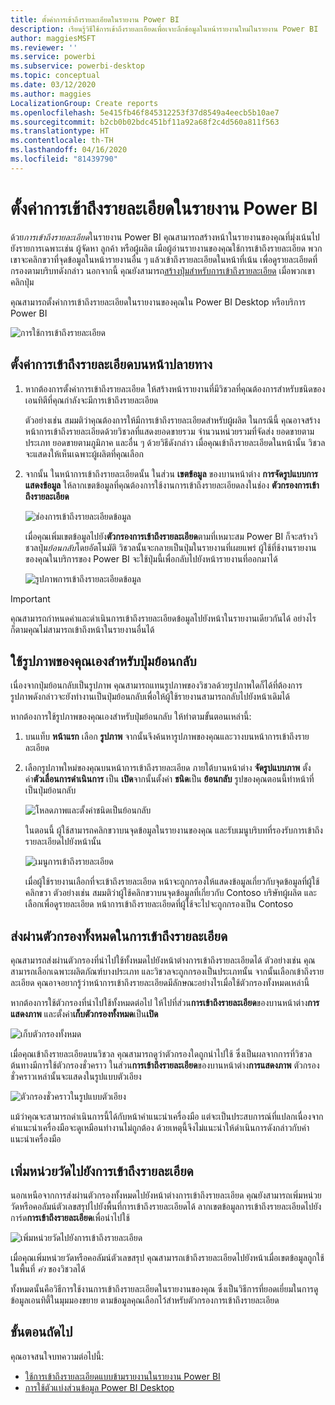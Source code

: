 ```yaml
---
title: ตั้งค่าการเข้าถึงรายละเอียดในรายงาน Power BI
description: เรียนรู้วิธีใช้การเข้าถึงรายละเอียดเพื่อเจาะลึกข้อมูลในหน้ารายงานใหม่ในรายงาน Power BI
author: maggiesMSFT
ms.reviewer: ''
ms.service: powerbi
ms.subservice: powerbi-desktop
ms.topic: conceptual
ms.date: 03/12/2020
ms.author: maggies
LocalizationGroup: Create reports
ms.openlocfilehash: 5e415fb46f845312253f37d8549a4eecb5b10ae7
ms.sourcegitcommit: b2cb0b02bdc451bf11a92a68f2c4d560a811f563
ms.translationtype: HT
ms.contentlocale: th-TH
ms.lasthandoff: 04/16/2020
ms.locfileid: "81439790"
---
```

# <a name="set-up-drill-through-in-power-bi-reports"></a>ตั้งค่าการเข้าถึงรายละเอียดในรายงาน Power BI
ด้วย*การเข้าถึงรายละเอียด*ในรายงาน Power BI คุณสามารถสร้างหน้าในรายงานของคุณที่มุ่งเน้นไปยังรายการเฉพาะเช่น ผู้จัดหา ลูกค้า หรือผู้ผลิต เมือผู้อ่านรายงานของคุณใช้การเข้าถึงรายละเอียด พวกเขาจะคลิกขวาที่จุดข้อมูลในหน้ารายงานอื่น ๆ แล้วเข้าถึงรายละเอียดในหน้าที่เน้น เพื่อดูรายละเอียดที่กรองตามบริบทดังกล่าว นอกจากนี้ คุณยังสามารถ[สร้างปุ่มสำหรับการเข้าถึงรายละเอียด](desktop-drill-through-buttons.md) เมื่อพวกเขาคลิกปุ่ม

คุณสามารถตั้งค่าการเข้าถึงรายละเอียดในรายงานของคุณใน Power BI Desktop หรือบริการ Power BI

![การใช้การเข้าถึงรายละเอียด](media/desktop-drillthrough/power-bi-drill-through-right-click.png)

## <a name="set-up-the-drill-through-destination-page"></a>ตั้งค่าการเข้าถึงรายละเอียดบนหน้าปลายทาง
1. หากต้องการตั้งค่าการเข้าถึงรายละเอียด ให้สร้างหน้ารายงานที่มีวิชวลที่คุณต้องการสำหรับชนิดของเอนทิตีที่คุณกำลังจะมีการเข้าถึงรายละเอียด 

    ตัวอย่างเช่น สมมติว่าคุณต้องการให้มีการเข้าถึงรายละเอียดสำหรับผู้ผลิต ในกรณีนี้ คุณอาจสร้างหน้าการเข้าถึงรายละเอียดด้วยวิชวลที่แสดงยอดขายรวม จำนวนหน่วยรวมที่จัดส่ง ยอดขายตามประเภท ยอดขายตามภูมิภาค และอื่น ๆ ด้วยวิธีดังกล่าว เมื่อคุณเข้าถึงรายละเอียดในหน้านั้น วิชวลจะแสดงให้เห็นเฉพาะผู้ผลิตที่คุณเลือก

2. จากนั้น ในหน้าการเข้าถึงรายละเอียดนั้น ในส่วน **เขตข้อมูล** ของบานหน้าต่าง **การจัดรูปแบบการแสดงข้อมูล** ให้ลากเขตข้อมูลที่คุณต้องการใช้งานการเข้าถึงรายละเอียดลงในช่อง **ตัวกรองการเข้าถึงรายละเอียด**

    ![ช่องการเข้าถึงรายละเอียดข้อมูล](media/desktop-drillthrough/drillthrough_02.png)

    เมื่อคุณเพิ่มเขตข้อมูลไปยัง**ตัวกรองการเข้าถึงรายละเอียด**ตามที่เหมาะสม Power BI ก็จะสร้างวิชวลปุ่ม*ย้อนกลับ*โดยอัตโนมัติ วิชวลนั้นจะกลายเป็นปุ่มในรายงานที่เผยแพร่ ผู้ใช้ที่ช้งานรายงานของคุณในบริการของ Power BI จะใช้ปุ่มนี้เพื่อกลับไปยังหน้ารายงานที่ออกมาได้

    ![รูปภาพการเข้าถึงรายละเอียดข้อมูล](media/desktop-drillthrough/drillthrough_03.png)

> [!IMPORTANT]
> คุณสามารถกำหนดค่าและดำเนินการเข้าถึงรายละเอียดข้อมูลไปยังหน้าในรายงานเดียวกันได้ อย่างไรก็ตามคุณไม่สามารถเข้าถึงหน้าในรายงานอื่นได้  



## <a name="use-your-own-image-for-a-back-button"></a>ใช้รูปภาพของคุณเองสำหรับปุ่มย้อนกลับ    
 เนื่องจากปุ่มย้อนกลับเป็นรูปภาพ คุณสามารถแทนรูปภาพของวิชวลด้วยรูปภาพใดก็ได้ที่ต้องการ รูปภาพดังกล่าวจะยังทำงานเป็นปุ่มย้อนกลับเพื่อให้ผู้ใช้รายงานสามารถกลับไปยังหน้าเดิมได้ 

หากต้องการใช้รูปภาพของคุณเองสำหรับปุ่มย้อนกลับ ให้ทำตามขั้นตอนเหล่านี้:

1. บนแท็บ **หน้าแรก** เลือก **รูปภาพ** จากนั้นจึงค้นหารูปภาพของคุณและวางบนหน้าการเข้าถึงรายละเอียด

2. เลือกรูปภาพใหม่ของคุณบนหน้าการเข้าถึงรายละเอียด ภายใต้บานหน้าต่าง **จัดรูปแบบภาพ** ตั้งค่า**ตัวเลื่อนการดำเนินการ** เป็น **เปิด**จากนั้นตั้งค่า **ชนิด**เป็น **ย้อนกลับ** รูปของคุณตอนนี้ทำหน้าที่เป็นปุ่มย้อนกลับ

    ![โหลดภาพและตั้งค่าชนิดเป็นย้อนกลับ](media/desktop-drillthrough/drillthrough_05.png)

    
     ในตอนนี้ ผู้ใช้สามารถคลิกขวาบนจุดข้อมูลในรายงานของคุณ และรับเมนูบริบทที่รองรับการเข้าถึงรายละเอียดไปยังหน้านั้น 

    ![เมนูการเข้าถึงรายละเอียด](media/desktop-drillthrough/drillthrough_04.png)

    เมื่อผู้ใช้รายงานเลือกที่จะเข้าถึงรายละเอียด หน้าจะถูกกรองให้แสดงข้อมูลเกี่ยวกับจุดข้อมูลที่ผู้ใช้คลิกขวา ตัวอย่างเช่น สมมติว่าผู้ใช้คลิกขวาบนจุดข้อมูลที่เกี่ยวกับ Contoso บริษัทผู้ผลิต และเลือกเพื่อดูรายละเอียด หน้าการเข้าถึงรายละเอียดที่ผู้ใช้จะไปจะถูกกรองเป็น Contoso

## <a name="pass-all-filters-in-drill-through"></a>ส่งผ่านตัวกรองทั้งหมดในการเข้าถึงรายละเอียด

คุณสามารถส่งผ่านตัวกรองที่นำไปใช้ทั้งหมดไปยังหน้าต่างการเข้าถึงรายละเอียดได้ ตัวอย่างเช่น คุณสามารถเลือกเฉพาะผลิตภัณฑ์บางประเภท และวิชวลจะถูกกรองเป็นประเภทนั้น จากนั้นเลือกเข้าถึงรายละเอียด คุณอาจอยากรู้ว่าหน้าการเข้าถึงรายละเอียดมีลักษณะอย่างไรเมื่อใช้ตัวกรองทั้งหมดเหล่านี้

หากต้องการใช้ตัวกรองที่นำไปใช้ทั้งหมดต่อไป ให้ไปที่ส่วน**การเข้าถึงรายละเอียด**ของบานหน้าต่าง**การแสดงภาพ** และตั้งค่า**เก็บตัวกรองทั้งหมด**เป็น**เปิด** 

![เก็บตัวกรองทั้งหมด](media/desktop-drillthrough/drillthrough_06.png)

เมื่อคุณเข้าถึงรายละเอียดบนวิชวล คุณสามารถดูว่าตัวกรองใดถูกนำไปใช้ ซึ่งเป็นผลจากการที่วิชวลต้นทางมีการใช้ตัวกรองชั่วคราว ในส่วน**การเข้าถึงรายละเอียด**ของบานหน้าต่าง**การแสดงภาพ** ตัวกรองชั่วคราวเหล่านั้นจะแสดงในรูปแบบตัวเอียง 

![ตัวกรองชั่วคราวในรูปแบบตัวเอียง](media/desktop-drillthrough/drillthrough_07.png)

แม้ว่าคุณจะสามารถดำเนินการนี้ได้กับหน้าคำแนะนำเครื่องมือ แต่จะเป็นประสบการณ์ที่แปลกเนื่องจากคำแนะนำเครื่องมือจะดูเหมือนทำงานไม่ถูกต้อง ด้วยเหตุนี้จึงไม่แนะนำให้ดำเนินการดังกล่าวกับคำแนะนำเครื่องมือ

## <a name="add-a-measure-to-drill-through"></a>เพิ่มหน่วยวัดไปยังการเข้าถึงรายละเอียด

นอกเหนือจากการส่งผ่านตัวกรองทั้งหมดไปยังหน้าต่างการเข้าถึงรายละเอียด คุณยังสามารถเพิ่มหน่วยวัดหรือคอลัมน์ตัวเลขสรุปไปยังพื้นที่การเข้าถึงรายละเอียดได้ ลากเขตข้อมูลการเข้าถึงรายละเอียดไปยังการ์ด**การเข้าถึงรายละเอียด**เพื่อนำไปใช้ 

![เพิ่มหน่วยวัดไปยังการเข้าถึงรายละเอียด](media/desktop-drillthrough/drillthrough_08.png)

เมื่อคุณเพิ่มหน่วยวัดหรือคอลัมน์ตัวเลขสรุป คุณสามารถเข้าถึงรายละเอียดไปยังหน้าเมื่อเขตข้อมูลถูกใช้ในพื้นที่ *ค่า* ของวิชวลได้

ทั้งหมดนั้นคือวิธีการใช้งานการเข้าถึงรายละเอียดในรายงานของคุณ ซึ่งเป็นวิธีการที่ยอดเยี่ยมในการดูข้อมูลเอนทิตี้ในมุมมองขยาย ตามข้อมูลคุณเลือกไว้สำหรับตัวกรองการเข้าถึงรายละเอียด

## <a name="next-steps"></a>ขั้นตอนถัดไป

คุณอาจสนใจบทความต่อไปนี้:

* [ใช้การเข้าถึงรายละเอียดแบบข้ามรายงานในรายงาน Power BI](desktop-cross-report-drill-through.md)
* [การใช้ตัวแบ่งส่วนข้อมูล Power BI Desktop](visuals/power-bi-visualization-slicers.md)


